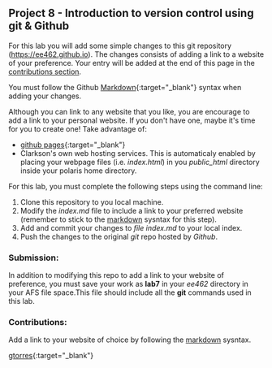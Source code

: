 <!-- # Hello World of EE462 -->
<!-- This is your proof of submission to lab 8 -->



## Project 8 - Introduction to version control using **git** & **Github**
For this lab you will add some simple changes to this git repository (https://ee462.github.io).
The changes consists of adding a link to a website of your preference. Your entry will be added at the end of this page in the [contributions section](https://ee462.github.io/blob/master/index.md###contributions).

You must follow the Github [Markdown](https://guides.github.com/features/mastering-markdown/){:target="_blank"} syntax when adding your changes.

Although you can link to any website that you like, you are encourage to add a link to your personal website. If you don't have one, maybe it's time for you to create one! Take advantage of: 
* [github pages](https://pages.github.com/){:target="_blank"}
* Clarkson's own web hosting services. This is automaticaly enabled by placing your webpage files (i.e. _index.html_) in you *public_html* directory inside your polaris home directory.



For this lab, you must complete the following steps using the command line:
1. Clone this repository to you local machine.
2. Modify the *index.md* file to include a link to your preferred website (remember to stick to the [markdown](https://guides.github.com/features/mastering-markdown/) sysntax for this step).
3. Add and commit your changes to *file index.md* to your local index.
4. Push the changes to the original *git* repo hosted by *Github*.


### Submission:
In addition to modifying this repo to add a link to your website of preference, you must save your work as **lab7** in your _ee462_ directory in your AFS file space.This file should include all the **git** commands used in this lab.


### Contributions:
Add a link to your website of choice by following the [markdown](https://guides.github.com/features/mastering-markdown/) sysntax.

[gtorres](https://people.clarkson.edu/~ee462){:target="_blank"} 


